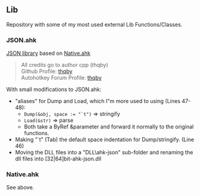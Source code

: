 ## Lib

Repository with some of my most used external Lib Functions/Classes.

### JSON.ahk

[JSON library](https://www.autohotkey.com/boards/viewtopic.php?p=446749#p446749) based on [Native.ahk](https://www.autohotkey.com/boards/viewtopic.php?p=445069#p445069)

> All credits go to author cpp (thqby)  
> Github Profile: [thqby](https://github.com/thqby)  
> Autohotkey Forum Profile: [thqby](https://www.autohotkey.com/boards/memberlist.php?mode=viewprofile&u=133937&sid=288b949250e308d97df072f5e58908ff)

With small modifications to JSON.ahk: 

*   "aliases" for Dump and Load, which I"m more used to using (Lines 47-48):
    *   ``Dump(&obj, space := "`t")`` => stringify
    *   `Load(&str)` => parse
    *   Both take a ByRef &parameter and forward it normally to the original functions.
*   Making "\`t" (Tab) the default space indentation for Dump/stringify. (Line 46)
* Moving the DLL files into a "DLL\ahk-json" sub-folder and renaming the dll files into [32|64]bit-ahk-json.dll
### Native.ahk
See above.
